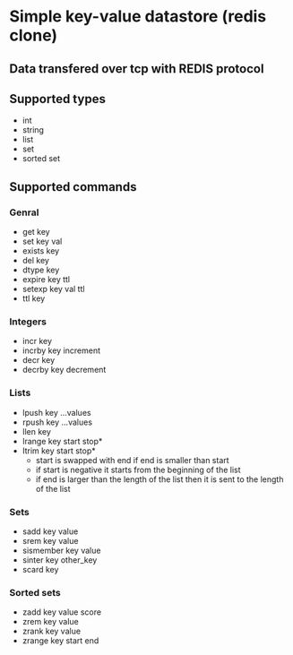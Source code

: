 # Simple key-value datastore (redis clone)

## Data transfered over tcp with REDIS protocol

## Supported types
* int
* string
* list
* set
* sorted set

## Supported commands
### Genral
* get key
* set key val
* exists key
* del key
* dtype key
* expire key ttl
* setexp key val ttl
* ttl key
### Integers
* incr key
* incrby key increment
* decr key
* decrby key decrement
### Lists
* lpush key ...values
* rpush key ...values
* llen key
* lrange key start stop\*
* ltrim key start stop\*
  - start is swapped with end if end is smaller than start
  - if start is negative it starts from the beginning of the list
  - if end is larger than the length of the list then it is sent to the length of the list
### Sets
* sadd key value
* srem key value
* sismember key value
* sinter key other_key
* scard key
### Sorted sets
* zadd key value score
* zrem key value
* zrank key value
* zrange key start end

<!-- saving is temporarily disabled -->
<!-- Server dumps data to /tmp/kvdata -->
